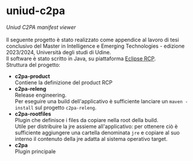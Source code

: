 # uniud-c2pa
*Uniud C2PA manifest viewer*<br/><br/>
Il seguente progetto &egrave; stato realizzato come appendice al lavoro di tesi conclusivo del Master in Intelligence e Emerging Technologies - edizione 2023/2024, Universit&agrave; degli studi di Udine.<br/>
Il software &egrave; stato scritto in Java, su piattaforma [Eclipse RCP](https://www.vogella.com/tutorials/EclipseRCP/article.html).<br/>
Struttura del progetto:
<ul>
<li>
  <b>c2pa-product</b><br/>
  Contiene la definizione del product RCP
</li>
<li>
  <b>c2pa-releng</b><br/>
  Release engineering.<br/>
  Per eseguire una build dell'applicativo &egrave; sufficiente lanciare un <code>maven -install</code> sul progetto <code>c2pa-releng</code>.
</li>
<li>
  <b>c2pa-rootfiles</b><br/>
  Plugin che definisce i files da copiare nella root della build.<br/>
  Utile per distribuire la jre assieme all'applicativo: per ottenere ci&ograve; &egrave; sufficiente aggiungere una cartella denominata <code>jre</code> e copiare al suo interno il contenuto della jre adatta al sistema operativo target.
</li>
<li>
  <b>c2pa</b><br/>
  Plugin principale
</li>
</ul>
